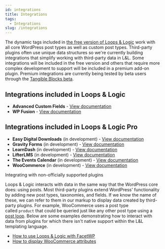 ```yaml
---
id: integrations
title: Integrations
tags:
  - Integrations
slug: /integrations
---
```

The dynamic tags included in [the free version of Loops & Logic](https://wordpress.org/plugins/tangible-loops-and-logic/) work with all core WordPress post types as well as custom post types. Third-party plugins often use unique data structures so we're currently building integrations that simplify working with third-party data in L&L. Some integrations will be included in the free version and others that require more complex development to support will be included in a premium add-on plugin. Premium integrations are currently being tested by beta users through the [Tangible Blocks beta](https://loopsandlogic.com/tangible-blocks/).

## Integrations included in Loops & Logic

- **Advanced Custom Fields** - [View documentation](/integrations/acf)
- **WP Fusion** - [View documentation](/integrations/wp-fusion)

## Integrations included in Loops & Logic Pro

- **Easy Digital Downloads** (in development) - [View documentation](https://loop.tangible.one/extend/easy-digital-downloads/)
- **Gravity Forms** (in development) - [View documentation](https://loop.tangible.one/extend/gravity-forms)
- **LearnDash** (in development) - [View documentation](https://loop.tangible.one/extend/learndash/)
- **LifterLMS** (in development) - [View documentation](https://loop.tangible.one/extend/lifter/)
- **The Events Calendar** (in development) - [View documentation](https://loop.tangible.one/extend/events-calendar)
- **WooCommerce** (in development) - [View documentation](https://loop.tangible.one/extend/woocommerce/)

Integrating with non-officially supported plugins  

Loops & Logic interacts with data in the same way that the WordPress core does: using posts. Most third-party plugins extend WordPress' functionality by adding new post types, taxonomies, and fields. If we know the name of these, we can refer to them in our markup to display data created by third-party plugins. For example, WooCommerce uses a post type called `product` that could be queried just like any other post type using a [post loop](/dynamic-tags/loop/post). Below are some examples demonstrating how to interact with data from plugins for which there isn't native support within the L&L templating language.
- [How to use Loops & Logic with FacetWP](/how-to/facet-wp-loop-tag)  
- [How to display WooCommerce attributes](/how-to/woocommerce-attributes)
